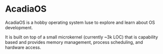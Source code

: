 # AcadiaOS

AcadiaOS is a hobby operating system Iuse to explore and learn about OS development.

It is built on top of a small microkernel (currently ~3k LOC) that
is capability based and provides memory management, process scheduling, and hardware access.
